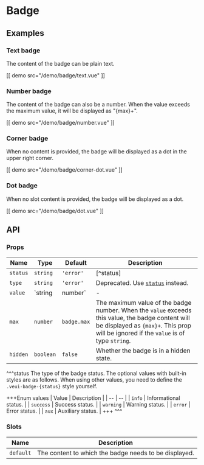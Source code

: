 # Badge

## Examples

### Text badge

The content of the badge can be plain text.

[[ demo src="/demo/badge/text.vue" ]]

### Number badge

The content of the badge can also be a number. When the value exceeds the maximum value, it will be displayed as "{max}+".

[[ demo src="/demo/badge/number.vue" ]]

### Corner badge

When no content is provided, the badge will be displayed as a dot in the upper right corner.

[[ demo src="/demo/badge/corner-dot.vue" ]]

### Dot badge

When no slot content is provided, the badge will be displayed as a dot.

[[ demo src="/demo/badge/dot.vue" ]]

## API

### Props

| Name | Type | Default | Description |
| -- | -- | -- | -- |
| ``status`` | `string` | `'error'` | [^status] |
| ``type`` | `string` | `'error'` | Deprecated. Use [`status`](#props-status) instead. |
| ``value`` | `string | number` | - | The value of the badge content. If it is of type `number`, it will be limited by the [`max`](#props-max) prop. If it is of type `string`, the `max` prop will be ignored. |
| ``max`` | `number` | `badge.max` | The maximum value of the badge number. When the `value` exceeds this value, the badge content will be displayed as `{max}+`. This prop will be ignored if the `value` is of type `string`. |
| ``hidden`` | `boolean` | `false` | Whether the badge is in a hidden state. |

^^^status
The type of the badge status. The optional values with built-in styles are as follows. When using other values, you need to define the `.veui-badge-{status}` style yourself.

+++Enum values
| Value | Description |
| -- | -- |
| `info` | Informational status. |
| `success` | Success status. |
| `warning` | Warning status. |
| `error` | Error status. |
| `aux` | Auxiliary status. |
+++
^^^

### Slots

| Name | Description |
| -- | -- |
| ``default`` | The content to which the badge needs to be displayed. |
